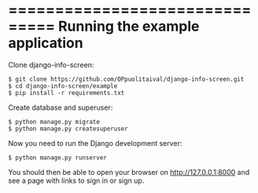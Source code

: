 ===============================
Running the example application
===============================

Clone django-info-screen:

    $ git clone https://github.com/OPpuolitaival/django-info-screen.git
    $ cd django-info-screen/example
    $ pip install -r requirements.txt

Create database and superuser:

    $ python manage.py migrate
    $ python manage.py createsuperuser


Now you need to run the Django development server:

    $ python manage.py runserver

You should then be able to open your browser on http://127.0.0.1:8000 and
see a page with links to sign in or sign up.

